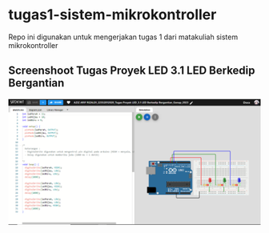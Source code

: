 # tugas1-sistem-mikrokontroller
Repo ini digunakan untuk mengerjakan tugas 1 dari matakuliah sistem mikrokontroller

## Screenshoot Tugas Proyek LED 3.1 LED Berkedip Bergantian
![Tampilan 3.1](preview/3-1.png)
